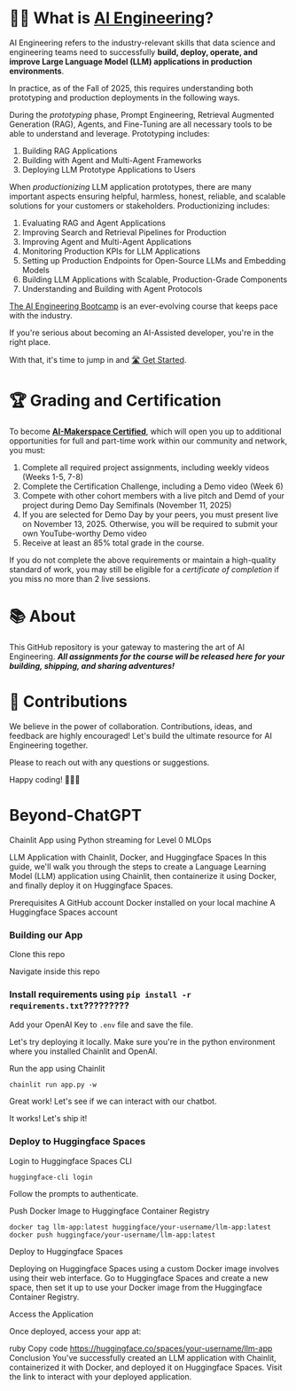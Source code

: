 # 🧑‍💻 What is [AI Engineering](https://maven.com/aimakerspace/ai-eng-bootcamp)?

AI Engineering refers to the industry-relevant skills that data science and engineering teams need to successfully **build, deploy, operate, and improve Large Language Model (LLM) applications in production environments**.  

In practice, as of the Fall of 2025, this requires understanding both prototyping and production deployments in the following ways.

During the *prototyping* phase, Prompt Engineering, Retrieval Augmented Generation (RAG), Agents, and Fine-Tuning are all necessary tools to be able to understand and leverage. Prototyping includes:
1. Building RAG Applications
2. Building with Agent and Multi-Agent Frameworks
3. Deploying LLM Prototype Applications to Users

When *productionizing* LLM application prototypes, there are many important aspects ensuring helpful, harmless, honest, reliable, and scalable solutions for your customers or stakeholders. Productionizing includes:
1. Evaluating RAG and Agent Applications
2. Improving Search and Retrieval Pipelines for Production
3. Improving Agent and Multi-Agent Applications
4. Monitoring Production KPIs for LLM Applications
5. Setting up Production Endpoints for Open-Source LLMs and Embedding Models
6. Building LLM Applications with Scalable, Production-Grade Components
7. Understanding and Building with Agent Protocols

[The AI Engineering Bootcamp](https://aimakerspace.io/the-ai-engineering-bootcamp/) is an ever-evolving course that keeps pace with the industry.

If you're serious about becoming an AI-Assisted developer, you're in the right place.

With that, it's time to jump in and [🛣️ Get Started](https://www.notion.so/The-AI-Engineering-Bootcamp-Cohort-8-Home-Page-263cd547af3d80fc9986f25582348429?source=copy_link#263cd547af3d8115bfacfaba1915befa).


# 🏆 **Grading and Certification**

To become **[AI-Makerspace Certified](https://aimakerspace.io/certification/)**, which will open you up to additional opportunities for full and part-time work within our community and network, you must:

1. Complete all required project assignments, including weekly videos (Weeks 1-5, 7-8)
2. Complete the Certification Challenge, including a Demo video (Week 6)
3. Compete with other cohort members with a live pitch and Demd of your project during Demo Day Semifinals (November 11, 2025)
4. If you are selected for Demo Day by your peers, you must present live on November 13, 2025. Otherwise, you will be required to submit your own YouTube-worthy Demo video
5. Receive at least an 85% total grade in the course.

If you do not complete the above requirements or maintain a high-quality standard of work, you may still be eligible for a *certificate of completion* if you miss no more than 2 live sessions.

# 📚 About

This GitHub repository is your gateway to mastering the art of AI Engineering.  ***All assignments for the course will be released here for your building, shipping, and sharing adventures!***

# 🙏 Contributions

We believe in the power of collaboration. Contributions, ideas, and feedback are highly encouraged! Let's build the ultimate resource for AI Engineering together.

Please to reach out with any questions or suggestions. 

Happy coding! 🚀🚀🚀

# Beyond-ChatGPT
Chainlit App using Python streaming for Level 0 MLOps

LLM Application with Chainlit, Docker, and Huggingface Spaces
In this guide, we'll walk you through the steps to create a Language Learning Model (LLM) application using Chainlit, then containerize it using Docker, and finally deploy it on Huggingface Spaces.

Prerequisites
A GitHub account
Docker installed on your local machine
A Huggingface Spaces account

### Building our App
Clone this repo

Navigate inside this repo

### Install requirements using `pip install -r requirements.txt`?????????

Add your OpenAI Key to `.env` file and save the file.

Let's try deploying it locally. Make sure you're in the python environment where you installed Chainlit and OpenAI.

Run the app using Chainlit

```
chainlit run app.py -w
```

Great work! Let's see if we can interact with our chatbot.

It works! Let's ship it!


### Deploy to Huggingface Spaces

Login to Huggingface Spaces CLI

``` bash
huggingface-cli login
```

Follow the prompts to authenticate.



Push Docker Image to Huggingface Container Registry

```
docker tag llm-app:latest huggingface/your-username/llm-app:latest
docker push huggingface/your-username/llm-app:latest
```

Deploy to Huggingface Spaces


Deploying on Huggingface Spaces using a custom Docker image involves using their web interface. Go to Huggingface Spaces and create a new space, then set it up to use your Docker image from the Huggingface Container Registry.

Access the Application

Once deployed, access your app at:

ruby
Copy code
https://huggingface.co/spaces/your-username/llm-app
Conclusion
You've successfully created an LLM application with Chainlit, containerized it with Docker, and deployed it on Huggingface Spaces. Visit the link to interact with your deployed application.

